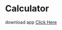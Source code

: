 # Calculator
download app  <a href="https://play.google.com/store/apps/details?id=com.shpprr.calculator">Click Here</a>
